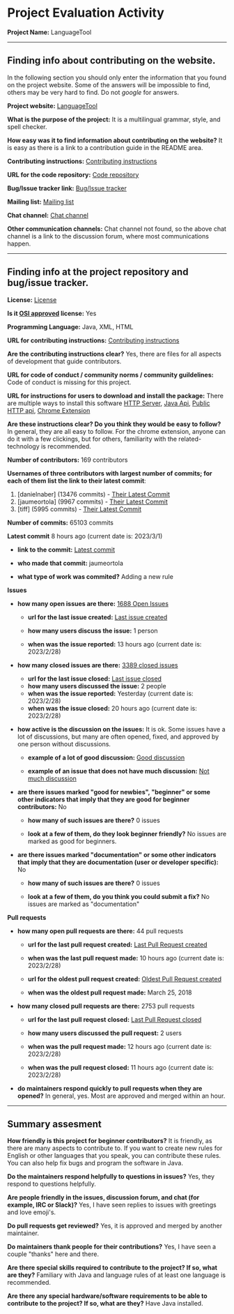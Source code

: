 # Project Evaluation Activity



__Project Name:__ LanguageTool  


---

## Finding info about contributing on the website.

In the following section you should only enter the information that you
found on the project website. Some of the answers will be impossible to find, others
may be very hard to find. Do not _google_ for answers.

__Project website:__ [LanguageTool](https://languagetool.org/)


__What is the purpose of the project:__ It is a multilingual grammar, style, and spell checker.

__How easy was it to find information about contributing on the website?__ It is easy as there is a link to a contribution guide in the README area.


__Contributing instructions:__ [Contributing instructions](https://dev.languagetool.org/) 

__URL for the code repository:__ [Code repository](https://github.com/languagetool-org/languagetool)

__Bug/Issue tracker link:__ [Bug/Issue tracker](https://github.com/languagetool-org/languagetool/issues)

__Mailing list:__ [Mailing list](https://www.mail-archive.com/languagetool-devel@lists.sourceforge.net/)

__Chat channel:__ [Chat channel](https://forum.languagetool.org/)

__Other communication channels:__ Chat channel not found, so the above chat channel is a link to the discussion forum, where most communications happen.


---

## Finding info at the project repository and bug/issue tracker.

__License:__ [License](https://github.com/languagetool-org/languagetool/blob/master/COPYING.txt)

__Is it [OSI approved](https://opensource.org/licenses/alphabetical) license:__ Yes

__Programming Language:__ Java, XML, HTML

__URL for contributing instructions:__ [Contributing instructions](https://dev.languagetool.org/)

__Are the contributing instructions clear?__ Yes, there are files for all aspects of development that guide contributors.


__URL for code of conduct / community norms / community guildelines:__ Code of conduct is missing for this project.

__URL for instructions for users to download and install the package:__ There are multiple ways to install this software [HTTP Server](https://dev.languagetool.org/http-server), [Java Api](https://dev.languagetool.org/java-api), [Public HTTP api](https://dev.languagetool.org/public-http-api), [Chrome Extension](https://languagetool.org/)


__Are these instructions clear? Do you think they would be easy to follow?__ In general, they are all easy to follow. For the chrome extension, anyone can do it with a few clickings, but for others, familiarity with the related-technology is recommended.


__Number of contributors:__ 169 contributors


__Usernames of three contributors with largest number of commits; for
each of them list the link to their latest commit__:

1. [danielnaber] (13476 commits) - [Their Latest Commit](https://github.com/languagetool-org/languagetool/commit/5436fbf97388b55079265865e43971c79f3a9bb6)
2. [jaumeortola] (9967 commits) - [Their Latest Commit](https://github.com/languagetool-org/languagetool/commit/3b272a59a2398cefeb7adf4cdd9232d488fb9834)
3. [tiff] (5995 commits) - [Their Latest Commit](https://github.com/languagetool-org/languagetool/commit/2ea3efc5a65aa806b3a57079f3e6b6d56673bd7f)


__Number of commits:__ 65103 commits

__Latest commit__ 8 hours ago (current date is: 2023/3/1)

- __link to the commit:__ [Latest commit](https://github.com/languagetool-org/languagetool/commit/3b272a59a2398cefeb7adf4cdd9232d488fb9834)

- __who made that commit:__ jaumeortola

- __what type of work was commited?__ Adding a new rule


__Issues__

- __how many open issues are there:__ [1688 Open Issues](https://github.com/languagetool-org/languagetool/issues)

    - __url for the last issue created:__ [Last issue created](https://github.com/languagetool-org/languagetool/issues/7886)

    - __how many users discuss the issue:__ 1 person
    
    - __when was the issue reported:__ 13 hours ago (current date is: 2023/2/28)
    

- __how many closed issues are there:__ [3389 closed issues](https://github.com/languagetool-org/languagetool/issues?q=is%3Aissue+is%3Aclosed)
    - __url for the last issue closed:__ [Last issue closed](https://github.com/languagetool-org/languagetool/issues/7882)
    - __how many users discussed the issue:__ 2 people
    - __when was the issue reported:__ Yesterday (current date is: 2023/2/28)
    - __when was the issue closed:__ 20 hours ago (current date is: 2023/2/28)

- __how active is the discussion on the issues:__ It is ok. Some issues have a lot of discussions, but many are often opened, fixed, and approved by one person without discussions.

    - __example of a lot of good discussion:__ [Good discussion](https://github.com/languagetool-org/languagetool/issues/7788)
    
    - __example of an issue that does not have much discussion:__ [Not much discussion](https://github.com/languagetool-org/languagetool/issues/7789)



- __are there issues marked "good for newbies", "beginner" or some other indicators that imply that they are good for beginner contributors:__ No

    - __how many of such issues are there?__ 0 issues
    
    - __look at a few of them, do they look beginner friendly?__ No issues are marked as good for beginners.



- __are there issues marked "documentation" or some other indicators that imply that they are documentation (user or developer specific):__ No

    - __how many of such issues are there?__ 0 issues
    
    - __look at a few of them, do you think you could submit a fix?__ No issues are marked as "documentation"



__Pull requests__

- __how many open pull requests are there:__ 44 pull requests

    - __url for the last pull request created:__ [Last Pull Request created](https://github.com/languagetool-org/languagetool/pull/7888)
    
    - __when was the last pull request made:__ 10 hours ago (current date is: 2023/2/28)

    - __url for the oldest pull request created:__ [Oldest Pull Request created](https://github.com/languagetool-org/languagetool/pull/964)
    
    - __when was the oldest pull request made:__ March 25, 2018

- __how many closed pull requests are there:__ 2753 pull requests

    - __url for the last pull request closed:__ [Last Pull Request closed](https://github.com/languagetool-org/languagetool/pull/7887)
    
    - __how many users discussed the pull request:__ 2 users
    
    - __when was the pull request made:__  12 hours ago (current date is: 2023/2/28)
    
    - __when was the pull request closed:__ 11 hours ago (current date is: 2023/2/28)
    

- __do maintainers respond quickly to pull requests when they are opened?__ In general, yes. Most are approved and merged within an hour.





---


## Summary assesment
__How friendly is this project for beginner contributors?__ It is friendly, as there are many aspects to contribute to. If you want to create new rules for English or other languages that you speak, you can contribute these rules. You can also help fix bugs and program the software in Java.




__Do the maintainers respond helpfully to questions in issues?__ Yes, they respond to questions helpfully.



__Are people friendly in the issues, discussion forum, and chat (for example, IRC or Slack)?__ Yes, I have seen replies to issues with greetings and love emoji's.




__Do pull requests get reviewed?__ Yes, it is approved and merged by another maintainer.



__Do maintainers thank people for their contributions?__ Yes, I have seen a couple "thanks" here and there.



__Are there special skills required to contribute to the project? If so, what are they?__ Familiary with Java and language rules of at least one language is recommended.



__Are there any special hardware/software requirements to be able to contribute to the project? If so, what are they?__ Have Java installed.

